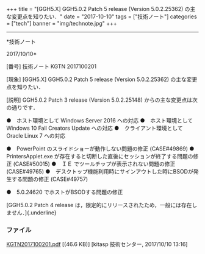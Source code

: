 ﻿+++
title = "[GGH5.X] GGH5.0.2 Patch 5 release (Version 5.0.2.25362) の主な変更点を知りたい．"
date = "2017-10-10"
tags = ["技術ノート"]
categories = ["tech"]
banner = "img/technote.jpg"
+++

-----------------------------------------------------------------------------------------------------------------------------

*技術ノート

2017/10/10*


[番号]
技術ノート KGTN 2017100201

[現象]
[GGH5.X] GGH5.0.2 Patch 5 release (Version 5.0.2.25362)
の主な変更点を知りたい．

[説明]
GGH5.0.2 Patch 3 release (Version 5.0.2.25148)
からの主な変更点は次の通りです．

●　ホスト環境として Windows Server 2016 への対応
●　ホスト環境として Windows 10 Fall Creators Update への対応
●　クライアント環境として Oracle Linux 7 への対応

●　PowerPoint のスライドショーが動作しない問題の修正 (CASE#49869)
●　PrintersApplet.exe
が存在すると切断した直後にセッションが終了する問題の修正 (CASE#50015)
●　ＩＥ でツールチップが表示されない問題の修正 (CASE#49765)
●　デスクトップ機能利用時にサインアウトした時にBSODが発生する問題の修正
(CASE#49757)

●　5.0.24620 でホストがBSODする問題の修正

[GGH5.0.2 Patch 4 release
は，限定的にリリースされたため，一般には存在しません．]{.underline}


### ファイル

 
 


[KGTN2017100201.pdf](http://techreport.kitasp.net/attachments/download/3841/KGTN2017100201.pdf)
 [(46.6 KB)] [kitasp 技術センター, 2017/10/10
13:16]


 


 

